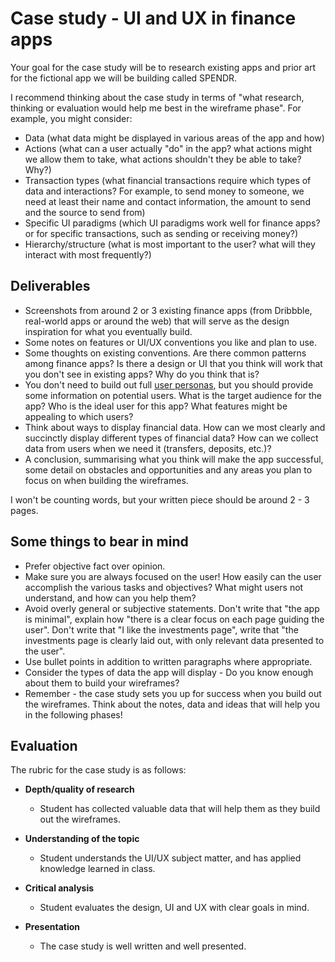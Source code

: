 # Case study - UI and UX in finance apps

Your goal for the case study will be to research existing apps and prior art for the fictional app we will be building called SPENDR.

I recommend thinking about the case study in terms of "what research, thinking or evaluation would help me best in the wireframe phase". For example, you might consider:

- Data (what data might be displayed in various areas of the app and how)
- Actions (what can a user actually "do" in the app? what actions might we allow them to take, what actions shouldn't they be able to take? Why?)
- Transaction types (what financial transactions require which types of data and interactions? For example, to send money to someone, we need at least their name and contact information, the amount to send and the source to send from)
- Specific UI paradigms (which UI paradigms work well for finance apps? or for specific transactions, such as sending or receiving money?)
- Hierarchy/structure (what is most important to the user? what will they interact with most frequently?)

## Deliverables

- Screenshots from around 2 or 3 existing finance apps (from Dribbble, real-world apps or around the web) that will serve as the design inspiration for what you eventually build.
- Some notes on features or UI/UX conventions you like and plan to use.
- Some thoughts on existing conventions. Are there common patterns among finance apps? Is there a design or UI that you think will work that you don't see in existing apps? Why do you think that is?
- You don't need to build out full [user personas](https://next-edu-tobyl.vercel.app/weeks/08), but you should provide some information on potential users. What is the target audience for the app? Who is the ideal user for this app? What features might be appealing to which users?
- Think about ways to display financial data. How can we most clearly and succinctly display different types of financial data? How can we collect data from users when we need it (transfers, deposits, etc.)?
- A conclusion, summarising what you think will make the app successful, some detail on obstacles and opportunities and any areas you plan to focus on when building the wireframes.

I won't be counting words, but your written piece should be around 2 - 3 pages.

## Some things to bear in mind

- Prefer objective fact over opinion.
- Make sure you are always focused on the user! How easily can the user accomplish the various tasks and objectives? What might users not understand, and how can you help them?
- Avoid overly general or subjective statements. Don't write that "the app is minimal", explain how "there is a clear focus on each page guiding the user". Don't write that "I like the investments page", write that "the investments page is clearly laid out, with only relevant data presented to the user".
- Use bullet points in addition to written paragraphs where appropriate.
- Consider the types of data the app will display - Do you know enough about them to build your wireframes? 
- Remember - the case study sets you up for success when you build out the wireframes. Think about the notes, data and ideas that will help you in the following phases!

## Evaluation

The rubric for the case study is as follows:

- **Depth/quality of research**
  - Student has collected valuable data that will help them as they build out the wireframes.
    
- **Understanding of the topic**
  - Student understands the UI/UX subject matter, and has applied knowledge learned in class.
    
- **Critical analysis**
  - Student evaluates the design, UI and UX with clear goals in mind.
    
- **Presentation**
  - The case study is well written and well presented.
